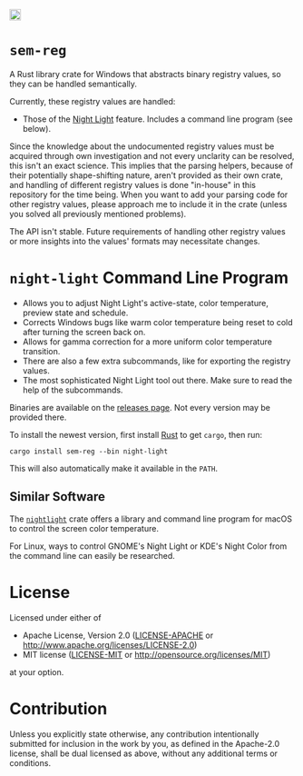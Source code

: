 [<img alt="crates.io" src="https://img.shields.io/crates/v/sem-reg.svg?style=for-the-badge&color=fc8d62&logo=rust" height="20">](https://crates.io/crates/sem-reg)

# `sem-reg`

A Rust library crate for Windows that abstracts binary registry values, so they can be handled semantically.

Currently, these registry values are handled:

- Those of the [Night Light](https://support.microsoft.com/windows/set-your-display-for-night-time-in-windows-18fe903a-e0a1-8326-4c68-fd23d7aaf136) feature. Includes a command line program (see below).

Since the knowledge about the undocumented registry values must be acquired through own investigation and not every unclarity can be resolved, this isn't an exact science. This implies that the parsing helpers, because of their potentially shape-shifting nature, aren't provided as their own crate, and handling of different registry values is done "in-house" in this repository for the time being. When you want to add your parsing code for other registry values, please approach me to include it in the crate (unless you solved all previously mentioned problems).

The API isn't stable. Future requirements of handling other registry values or more insights into the values' formats may necessitate changes.

# `night-light` Command Line Program

- Allows you to adjust Night Light's active-state, color temperature, preview state and schedule.
- Corrects Windows bugs like warm color temperature being reset to cold after turning the screen back on.
- Allows for gamma correction for a more uniform color temperature transition.
- There are also a few extra subcommands, like for exporting the registry values.
- The most sophisticated Night Light tool out there. Make sure to read the help of the subcommands.

Binaries are available on the [releases page](https://github.com/Enyium/sem-reg-rs/releases). Not every version may be provided there.

To install the newest version, first install [Rust](https://www.rust-lang.org/) to get `cargo`, then run:

```
cargo install sem-reg --bin night-light
```

This will also automatically make it available in the `PATH`.

## Similar Software

The [`nightlight`](https://crates.io/crates/nightlight) crate offers a library and command line program for macOS to control the screen color temperature.

For Linux, ways to control GNOME's Night Light or KDE's Night Color from the command line can easily be researched.

# License

Licensed under either of

* Apache License, Version 2.0
  ([LICENSE-APACHE](LICENSE-APACHE) or http://www.apache.org/licenses/LICENSE-2.0)
* MIT license
  ([LICENSE-MIT](LICENSE-MIT) or http://opensource.org/licenses/MIT)

at your option.

# Contribution

Unless you explicitly state otherwise, any contribution intentionally submitted for inclusion in the work by you, as defined in the Apache-2.0 license, shall be dual licensed as above, without any additional terms or conditions.
